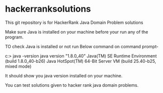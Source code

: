 # hackerranksolutions
This git repository is for HackerRank Java Domain Problem solutions

Make sure Java is installed on your machine before your run any of the program.

TO check Java is installed or not
run Below command on command prompt-

c:> java -version
java version "1.8.0_40"
Java(TM) SE Runtime Environment (build 1.8.0_40-b26)
Java HotSpot(TM) 64-Bit Server VM (build 25.40-b25, mixed mode)

It should show you java version installed on your machine. 

You can test solutions given to hacker rank java domain problems. 
